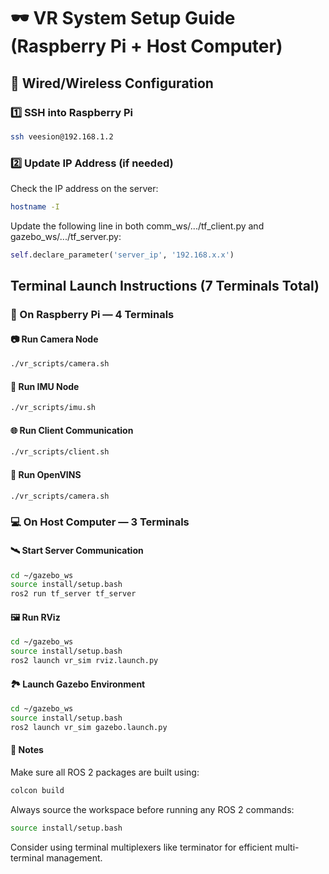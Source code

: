 # 🕶️ VR System Setup Guide (Raspberry Pi + Host Computer)

## 🔌 Wired/Wireless Configuration

### 1️⃣ SSH into Raspberry Pi
```sh
ssh veesion@192.168.1.2
```

### 2️⃣ Update IP Address (if needed)
Check the IP address on the server:
```sh
hostname -I
```
Update the following line in both comm_ws/.../tf_client.py and gazebo_ws/.../tf_server.py:
```python
self.declare_parameter('server_ip', '192.168.x.x')
```
## Terminal Launch Instructions (7 Terminals Total)
### 🍓 On Raspberry Pi — 4 Terminals
#### 📷 Run Camera Node
```sh
./vr_scripts/camera.sh
```
#### 📡 Run IMU Node
```sh
./vr_scripts/imu.sh
```
#### 🌐 Run Client Communication
```sh
./vr_scripts/client.sh
```
#### 🧠 Run OpenVINS
```sh
./vr_scripts/camera.sh
```
### 💻 On Host Computer — 3 Terminals
#### 🛰️ Start Server Communication
```sh
cd ~/gazebo_ws
source install/setup.bash
ros2 run tf_server tf_server
```
#### 🖼️ Run RViz
```sh
cd ~/gazebo_ws
source install/setup.bash
ros2 launch vr_sim rviz.launch.py
```
#### 🏞️ Launch Gazebo Environment
```sh
cd ~/gazebo_ws
source install/setup.bash
ros2 launch vr_sim gazebo.launch.py
```
#### 📝 Notes
Make sure all ROS 2 packages are built using:
```sh
colcon build
```
Always source the workspace before running any ROS 2 commands:
```sh
source install/setup.bash

```
Consider using terminal multiplexers like terminator for efficient multi-terminal management.





